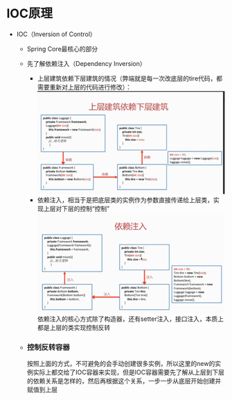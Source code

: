 # IOC原理

* IOC（Inversion of Control）

  * Spring Core最核心的部分
  * 先了解依赖注入（Dependency Inversion）
    * 上层建筑依赖下层建筑的情况（弊端就是每一次改底层的tire代码，都需要重新对上层的代码进行修改）：![](/IOC/1.png)
    * 依赖注入，相当于是把底层类的实例作为参数直接传递给上层类，实现上层对下层的控制“控制”![](/IOC/2.png)依赖注入的核心方式除了构造器，还有setter注入，接口注入，本质上都是上层的类实现控制反转
  * ### 控制反转容器

    按照上面的方式，不可避免的会手动创建很多实例，所以这里的new的实例实际上都交给了IOC容器来实现，但是IOC容器需要先了解从上层到下层的依赖关系是怎样的，然后再根据这个关系，一步一步从底层开始创建并赋值到上层




